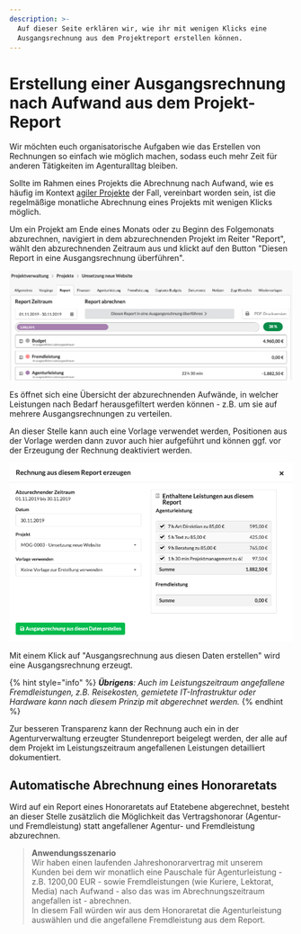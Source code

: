 ```yaml
---
description: >-
  Auf dieser Seite erklären wir, wie ihr mit wenigen Klicks eine
  Ausgangsrechnung aus dem Projektreport erstellen können.
---
```


# Erstellung einer Ausgangsrechnung nach Aufwand aus dem Projekt-Report

Wir möchten euch organisatorische Aufgaben wie das Erstellen von Rechnungen so einfach wie möglich machen, sodass euch mehr Zeit für anderen Tätigkeiten im Agenturalltag bleiben.

Sollte im Rahmen eines Projekts die Abrechnung nach Aufwand, wie es häufig im Kontext [agiler Projekte](https://www.dieagenturverwaltung.de/blog/agil-arbeiten-mit-agentursoftware/) der Fall, vereinbart worden sein, ist die regelmäßige monatliche Abrechnung eines Projekts mit wenigen Klicks möglich.

Um ein Projekt am Ende eines Monats oder zu Beginn des Folgemonats abzurechnen, navigiert in dem abzurechnenden Projekt im Reiter "Report", wählt den abzurechnenden Zeitraum aus und klickt auf den Button "Diesen Report in eine Ausgangsrechnung überführen".  

![](../../.gitbook/assets/bildschirmfoto-2019-11-18-um-16.46.04.png)

Es öffnet sich eine Übersicht der abzurechnenden Aufwände, in welcher Leistungen nach Bedarf herausgefiltert werden können - z.B. um sie  auf mehrere Ausgangsrechnungen zu verteilen. 

An dieser Stelle kann auch eine Vorlage verwendet werden, Positionen aus der Vorlage werden dann zuvor auch hier aufgeführt und können ggf. vor der Erzeugung der Rechnung deaktiviert werden.

![](../../.gitbook/assets/bildschirmfoto-2019-11-18-um-16.45.44.png)

Mit einem Klick auf "Ausgangsrechnung aus diesen Daten erstellen" wird eine Ausgangsrechnung erzeugt. 

{% hint style="info" %}
_**Übrigens**: Auch im Leistungszeitraum angefallene Fremdleistungen, z.B. Reisekosten, gemietete IT-Infrastruktur oder Hardware kann nach diesem Prinzip mit abgerechnet werden._
{% endhint %}

Zur besseren Transparenz kann der Rechnung auch ein in der Agenturverwaltung erzeugter Stundenreport beigelegt werden, der alle auf dem Projekt im Leistungszeitraum angefallenen Leistungen detailliert dokumentiert.

## Automatische Abrechnung eines Honoraretats

Wird auf ein Report eines Honoraretats auf Etatebene abgerechnet, besteht an dieser Stelle zusätzlich die Möglichkeit das Vertragshonorar \(Agentur- und Fremdleistung\) statt angefallener Agentur- und Fremdleistung abzurechnen.

> **Anwendungsszenario**  
> Wir haben einen laufenden Jahreshonorarvertrag mit unserem Kunden bei dem wir monatlich eine Pauschale für Agenturleistung - z.B. 1200,00 EUR - sowie Fremdleistungen \(wie Kuriere, Lektorat, Media\) nach Aufwand - also das was im Abrechnungszeitraum angefallen ist - abrechnen.  
> In diesem Fall würden wir aus dem Honoraretat die Agenturleistung auswählen und die angefallene Fremdleistung aus dem Report.

